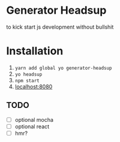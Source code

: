 # Generator Headsup

to kick start js development without bullshit

# Installation

1. `yarn add global yo generator-headsup`
1. `yo headsup`
1. `npm start`
1. [localhost:8080](http://localhost:8080)

## TODO

* [ ] optional mocha
* [ ] optional react
* [ ] hmr?

